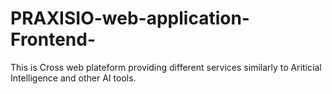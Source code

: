 # PRAXISIO-web-application-Frontend-
This is Cross web plateform providing different services similarly to  Ariticial Intelligence and other AI tools.
